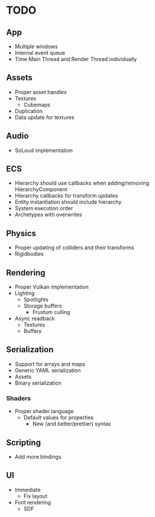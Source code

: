 # TODO

## App
- Multiple windows
- Internal event queue
- Time Main Thread and Render Thread individually

## Assets
- Proper asset handles
- Textures
	- Cubemaps
- Duplication
- Data update for textures

## Audio
- SoLoud implementation

## ECS
- Hierarchy should use callbacks when adding/removing HierarchyComponent
- Hierarchy callbacks for transform updates
- Entity instantiation should include hierarchy
- System execution order
- Archetypes with overwrites

## Physics
- Proper updating of colliders and their transforms
- Rigidbodies

## Rendering
- Proper Vulkan implementation
- Lighting
	- Spotlights
  - Storage buffers
	- Frustum culling
- Async readback
	- Textures
	- Buffers

## Serialization
- Support for arrays and maps
- Generic YAML serialization
- Assets
- Binary serialization

### Shaders
- Proper shader language
  - Default values for properties
	- New (and better/prettier) syntax

## Scripting
- Add more bindings

## UI
- Immediate
	- Fix layout
- Font rendering
    - SDF
